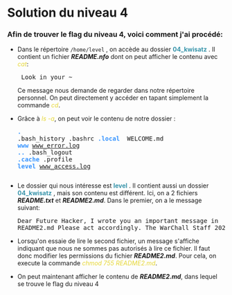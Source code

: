 # Solution du niveau 4

### Afin de trouver le flag du niveau 4, voici comment j'ai procédé:

- Dans le répertoire `/home/level` , on accède au dossier <b style="color:#3794aa">04_kwisatz</b> . Il contient un fichier **_README.nfo_** dont on peut afficher le contenu avec <i style = 'color:#E6D737'>cat</i>: <pre>
Look in your ~
</pre> Ce message nous demande de regarder dans notre répertoire personnel. On peut directement y accéder en tapant simplement la commande <i style = 'color:#E6D737'>cd</i>.

- Grâce à <i style = 'color:#E6D737'>ls -a</i>, on peut voir le contenu de notre dossier :<pre><b style="color:#3794FF">.</b> .bash_history .bashrc <b style="color:#3794FF">.local </b> WELCOME.md <b style="color:#3794FF">www</b> www_error.log
<b style="color:#3794FF">..</b> .bash_logout <b style="color:#3794FF">.cache</b> .profile <b style="color:#3794FF">level</b> www_access.log
</pre>

- Le dossier qui nous intéresse est <b style="color:#3794aa">level</b> . Il contient aussi un dossier <b style="color:#3794aa">04_kwisatz</b> , mais son contenu est différent. Ici, on a 2 fichiers **_README.txt_** et **_README2.md_**. Dans le premier, on a le message suivant:<pre>Dear Future Hacker,
I wrote you an important message in README2.md
Please act accordingly.
The WarChall Staff 2023!
</pre>

- Lorsqu'on essaie de lire le second fichier, un message s'affiche indiquant que nous ne sommes pas autorisés à lire ce fichier. Il faut donc modifier les permissions du fichier **_README2.md_**. Pour cela, on execute la commande <i style = 'color:#E6D737'>chmod 755 README2.md</i>.

- On peut maintenant afficher le contenu de **_README2.md_**, dans lequel se trouve le flag du niveau 4
#